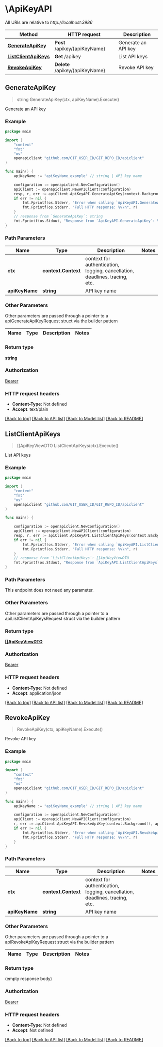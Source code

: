 # \ApiKeyAPI

All URIs are relative to *http://localhost:3986*

Method | HTTP request | Description
------------- | ------------- | -------------
[**GenerateApiKey**](ApiKeyAPI.md#GenerateApiKey) | **Post** /apikey/{apiKeyName} | Generate an API key
[**ListClientApiKeys**](ApiKeyAPI.md#ListClientApiKeys) | **Get** /apikey | List API keys
[**RevokeApiKey**](ApiKeyAPI.md#RevokeApiKey) | **Delete** /apikey/{apiKeyName} | Revoke API key



## GenerateApiKey

> string GenerateApiKey(ctx, apiKeyName).Execute()

Generate an API key



### Example

```go
package main

import (
	"context"
	"fmt"
	"os"
	openapiclient "github.com/GIT_USER_ID/GIT_REPO_ID/apiclient"
)

func main() {
	apiKeyName := "apiKeyName_example" // string | API key name

	configuration := openapiclient.NewConfiguration()
	apiClient := openapiclient.NewAPIClient(configuration)
	resp, r, err := apiClient.ApiKeyAPI.GenerateApiKey(context.Background(), apiKeyName).Execute()
	if err != nil {
		fmt.Fprintf(os.Stderr, "Error when calling `ApiKeyAPI.GenerateApiKey``: %v\n", err)
		fmt.Fprintf(os.Stderr, "Full HTTP response: %v\n", r)
	}
	// response from `GenerateApiKey`: string
	fmt.Fprintf(os.Stdout, "Response from `ApiKeyAPI.GenerateApiKey`: %v\n", resp)
}
```

### Path Parameters


Name | Type | Description  | Notes
------------- | ------------- | ------------- | -------------
**ctx** | **context.Context** | context for authentication, logging, cancellation, deadlines, tracing, etc.
**apiKeyName** | **string** | API key name | 

### Other Parameters

Other parameters are passed through a pointer to a apiGenerateApiKeyRequest struct via the builder pattern


Name | Type | Description  | Notes
------------- | ------------- | ------------- | -------------


### Return type

**string**

### Authorization

[Bearer](../README.md#Bearer)

### HTTP request headers

- **Content-Type**: Not defined
- **Accept**: text/plain

[[Back to top]](#) [[Back to API list]](../README.md#documentation-for-api-endpoints)
[[Back to Model list]](../README.md#documentation-for-models)
[[Back to README]](../README.md)


## ListClientApiKeys

> []ApiKeyViewDTO ListClientApiKeys(ctx).Execute()

List API keys



### Example

```go
package main

import (
	"context"
	"fmt"
	"os"
	openapiclient "github.com/GIT_USER_ID/GIT_REPO_ID/apiclient"
)

func main() {

	configuration := openapiclient.NewConfiguration()
	apiClient := openapiclient.NewAPIClient(configuration)
	resp, r, err := apiClient.ApiKeyAPI.ListClientApiKeys(context.Background()).Execute()
	if err != nil {
		fmt.Fprintf(os.Stderr, "Error when calling `ApiKeyAPI.ListClientApiKeys``: %v\n", err)
		fmt.Fprintf(os.Stderr, "Full HTTP response: %v\n", r)
	}
	// response from `ListClientApiKeys`: []ApiKeyViewDTO
	fmt.Fprintf(os.Stdout, "Response from `ApiKeyAPI.ListClientApiKeys`: %v\n", resp)
}
```

### Path Parameters

This endpoint does not need any parameter.

### Other Parameters

Other parameters are passed through a pointer to a apiListClientApiKeysRequest struct via the builder pattern


### Return type

[**[]ApiKeyViewDTO**](ApiKeyViewDTO.md)

### Authorization

[Bearer](../README.md#Bearer)

### HTTP request headers

- **Content-Type**: Not defined
- **Accept**: application/json

[[Back to top]](#) [[Back to API list]](../README.md#documentation-for-api-endpoints)
[[Back to Model list]](../README.md#documentation-for-models)
[[Back to README]](../README.md)


## RevokeApiKey

> RevokeApiKey(ctx, apiKeyName).Execute()

Revoke API key



### Example

```go
package main

import (
	"context"
	"fmt"
	"os"
	openapiclient "github.com/GIT_USER_ID/GIT_REPO_ID/apiclient"
)

func main() {
	apiKeyName := "apiKeyName_example" // string | API key name

	configuration := openapiclient.NewConfiguration()
	apiClient := openapiclient.NewAPIClient(configuration)
	r, err := apiClient.ApiKeyAPI.RevokeApiKey(context.Background(), apiKeyName).Execute()
	if err != nil {
		fmt.Fprintf(os.Stderr, "Error when calling `ApiKeyAPI.RevokeApiKey``: %v\n", err)
		fmt.Fprintf(os.Stderr, "Full HTTP response: %v\n", r)
	}
}
```

### Path Parameters


Name | Type | Description  | Notes
------------- | ------------- | ------------- | -------------
**ctx** | **context.Context** | context for authentication, logging, cancellation, deadlines, tracing, etc.
**apiKeyName** | **string** | API key name | 

### Other Parameters

Other parameters are passed through a pointer to a apiRevokeApiKeyRequest struct via the builder pattern


Name | Type | Description  | Notes
------------- | ------------- | ------------- | -------------


### Return type

 (empty response body)

### Authorization

[Bearer](../README.md#Bearer)

### HTTP request headers

- **Content-Type**: Not defined
- **Accept**: Not defined

[[Back to top]](#) [[Back to API list]](../README.md#documentation-for-api-endpoints)
[[Back to Model list]](../README.md#documentation-for-models)
[[Back to README]](../README.md)


